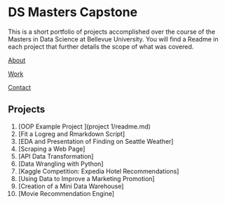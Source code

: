 # DS Masters Capstone

This is a short portfolio of projects accomplished over the course of the Masters in Data Science at Bellevue University. You will find a Readme in each project that further details the scope of what was covered. 

[About](docs/About.md)

[Work](docs/Work.md)

[Contact](docs/Contact.md)

## Projects
1. [OOP Example Project ](project 1/readme.md)
2. [Fit a Logreg and Rmarkdown Script]
3. [EDA and Presentation of Finding on Seattle Weather]
4. [Scraping a Web Page]
5. [API Data Transformation]
6. [Data Wrangling with Python]
7. [Kaggle Competition: Expedia Hotel Recommendations]
8. [Using Data to Improve a Marketing Promotion]
9. [Creation of a Mini Data Warehouse]
10. [Movie Recommendation Engine]

